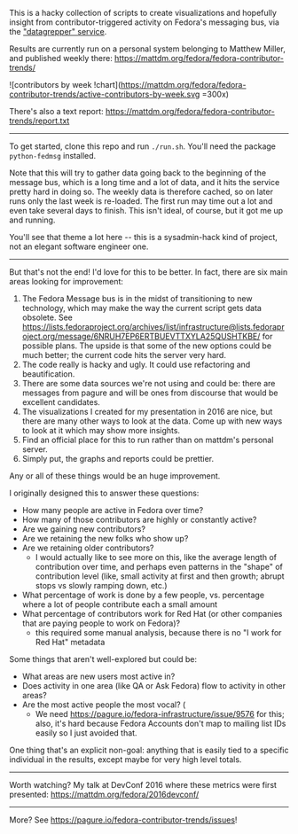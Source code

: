 This is a hacky collection of scripts to create visualizations and hopefully
insight from contributor-triggered activity on Fedora's messaging bus, via
the ["datagrepper" service](https://apps.fedoraproject.org/datagrepper/).

Results are currently run on a personal system belonging to Matthew Miller,
and published weekly there: https://mattdm.org/fedora/fedora-contributor-trends/

![contributors by week !chart](https://mattdm.org/fedora/fedora-contributor-trends/active-contributors-by-week.svg =300x)

There's also a text report: https://mattdm.org/fedora/fedora-contributor-trends/report.txt

----

To get started, clone this repo and run `./run.sh`. You'll need the package
`python-fedmsg` installed.

Note that this will try to gather data going back to the beginning of the
message bus, which is a long time and a lot of data, and it hits the service
pretty hard in doing so. The weekly data is therefore cached, so on later
runs only the last week is re-loaded. The first run may time out a lot and
even take several days to finish. This isn't ideal, of course, but it got me
up and running.

You'll see that theme a lot here -- this is a sysadmin-hack kind of project,
not an elegant software engineer one.

----

But that's not the end! I'd love for this to be better. In fact, there are
six main areas looking for improvement:



1. The Fedora Message bus is in the midst of transitioning to new technology, which may make the way the current script gets data obsolete. See https://lists.fedoraproject.org/archives/list/infrastructure@lists.fedoraproject.org/message/6NRUH7EP6ERTBUEVTTXYLA25QUSHTKBE/ for possible plans. The upside is that some of the new options could be much better; the current code hits the server very hard.
2. The code really is hacky and ugly. It could use refactoring and beautification.
3. There are some data sources we're not using and could be: there are messages from pagure and will be ones from discourse that would be excellent candidates.
4. The visualizations I created for my presentation in 2016 are nice, but there are many other ways to look at the data. Come up with new ways to look at it which may show more insights.
5. Find an official place for this to run rather than on mattdm's personal server.
6. Simply put, the graphs and reports could be prettier.

Any or all of these things would be an huge improvement.

I originally designed this to answer these questions:

* How many people are active in Fedora over time?
* How many of those contributors are highly or constantly active?
* Are we gaining new contributors?
* Are we retaining the new folks who show up?
* Are we retaining older contributors?
    -  I would actually like to see more on this, like the average length of contribution over time, and perhaps even patterns in the "shape" of contribution level (like, small activity at first and then growth; abrupt stops vs slowly ramping down, etc.)
* What percentage of work is done by a few people, vs. percentage where a lot of people contribute each a small amount
* What percentage of contributors work for Red Hat (or other companies that are paying people to work on Fedora)?
    - this required some manual analysis, because there is no "I work for Red Hat" metadata

Some things that aren't well-explored but could be:

* What areas are new users most active in?
* Does activity in one area (like QA or Ask Fedora) flow to activity in other areas? 
* Are the most active people the most vocal? (
    - We need https://pagure.io/fedora-infrastructure/issue/9576 for this; also, it's hard because Fedora Accounts don't map to mailing list IDs easily so I just avoided that.

One thing that's an explicit non-goal: anything that is easily tied to a specific individual in the results, except maybe for very high level totals.

---- 

Worth watching? My talk at DevConf 2016 where these metrics were first
presented: https://mattdm.org/fedora/2016devconf/

----

More? See https://pagure.io/fedora-contributor-trends/issues!